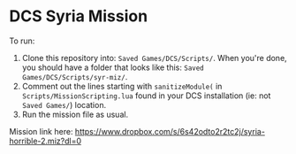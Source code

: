 # DCS Syria Mission
To run:
1) Clone this repository into: `Saved Games/DCS/Scripts/`.
When you're done, you should have a folder that looks like this: `Saved Games/DCS/Scripts/syr-miz/`.
2) Comment out the lines starting with `sanitizeModule(` in `Scripts/MissionScripting.lua`
found in your DCS installation (ie: not `Saved Games/`) location.
3) Run the mission file as usual.

Mission link here: https://www.dropbox.com/s/6s42odto2r2tc2j/syria-horrible-2.miz?dl=0